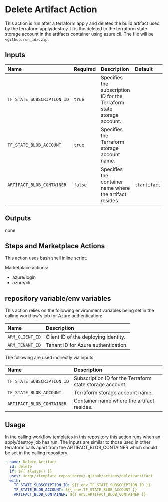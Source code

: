 # Delete Artifact Action

This action is run after a terraform apply and deletes the build artifact used by the terraform apply/destroy. It is the deleted to the terraform state storage account in the artifacts container using azure cli. The file will be `<github.run_id>.zip`.

## Inputs

| Name                       | Required | Description                                     | Default      |
| :------------------------- | :------- | :---------------------------------------------- | :----------- |
| `TF_STATE_SUBSCRIPTION_ID` | `true`   | Specifies the subscription ID for the Terraform state storage account. | |
| `TF_STATE_BLOB_ACCOUNT`    | `true`   | Specifies the Terraform storage account name.   |  |
| `ARTIFACT_BLOB_CONTAINER`  | `false`  | Specifies the container name where the artifact resides. | `tfartifact` |

## Outputs

none

## Steps and Marketplace Actions

This action uses bash shell inline script.

Marketplace actions:

- azure/login
- azure/cli

## repository variable/env variables

This action relies on the following environment variables being set in the calling workflow's job for Azure authentication:

| Name                  | Description                         |
| :-------------------- | :---------------------------------- |
| `ARM_CLIENT_ID`       | Client ID of the deploying identity. |
| `ARM_TENANT_ID`       | Tenant ID for Azure authentication. |

The following are used indirectly via inputs:

| Name                       | Description                                                    |
| :------------------------- | :------------------------------------------------------------- |
| `TF_STATE_SUBSCRIPTION_ID` | Subscription ID for the Terraform state storage account.       |
| `TF_STATE_BLOB_ACCOUNT`    | Terraform storage account name.                                |
| `ARTIFACT_BLOB_CONTAINER`  | Container name where the artifact resides.                     |

## Usage

In the calling workflow templates in this repository this action runs when an apply/destroy job has run. The inputs are similar to those used in other terraform calls apart from the ARTIFACT_BLOB_CONTAINER which should be set in the calling repository.

```yaml
- name: Delete Artifact
  id: delete
  if: ${{ always() }}
  uses: <org>/<template repository>/.github/actions/deleteartifact
  with:
    TF_STATE_SUBSCRIPTION_ID: ${{ env.TF_STATE_SUBSCRIPTION_ID }}
    TF_STATE_BLOB_ACCOUNT: ${{ env.TF_STATE_BLOB_ACCOUNT }}
    ARTIFACT_BLOB_CONTAINER: ${{ env.ARTIFACT_BLOB_CONTAINER }}
```
